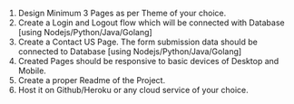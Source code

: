 1. Design Minimum 3 Pages as per Theme of your choice.
2. Create a Login and Logout flow which will be connected with Database [using
Nodejs/Python/Java/Golang]
3. Create a Contact US Page. The form submission data should be connected to Database
[using Nodejs/Python/Java/Golang]
4. Created Pages should be responsive to basic devices of Desktop and Mobile.
5. Create a proper Readme of the Project.
6. Host it on Github/Heroku or any cloud service of your choice.

